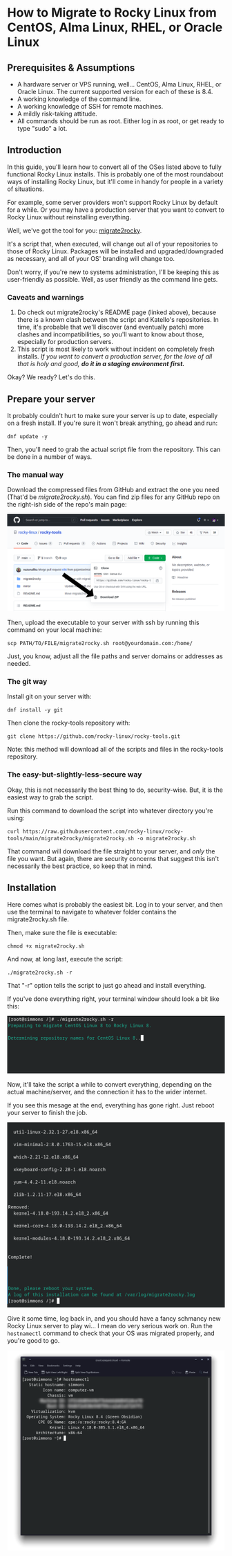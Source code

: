 # How to Migrate to Rocky Linux from CentOS, Alma Linux, RHEL, or Oracle Linux

## Prerequisites & Assumptions

* A hardware server or VPS running, well... CentOS, Alma Linux, RHEL, or Oracle Linux. The current supported version for each of these is 8.4.
* A working knowledge of the command line. 
* A working knowledge of SSH for remote machines.
* A mildly risk-taking attitude.
* All commands should be run as root. Either log in as root, or get ready to type "sudo" a lot.

## Introduction

In this guide, you'll learn how to convert all of the OSes listed above to fully functional Rocky Linux installs. This is probably one of the most roundabout ways of installing Rocky Linux, but it'll come in handy for people in a variety of situations. 

For example, some server providers won't support Rocky Linux by default for a while. Or you may have a production server that you want to convert to Rocky Linux without reinstalling everything. 

Well, we've got the tool for you: [migrate2rocky](https://github.com/rocky-linux/rocky-tools/tree/main/migrate2rocky).

It's a script that, when executed, will change out all of your repositories to those of Rocky Linux. Packages will be installed and upgraded/downgraded as necessary, and all of your OS' branding will change too.

Don't worry, if you're new to systems administration, I'll be keeping this as user-friendly as possible. Well, as user friendly as the command line gets.

### Caveats and warnings

1. Do check out migrate2rocky's README page (linked above), because there is a known clash between the script and Katello's repositories. In time, it's probable that we'll discover (and eventually patch) more clashes and incompatibilities, so you'll want to know about those, especially for production servers.
2. This script is most likely to work without incident on completely fresh installs. _If you want to convert a production server, for the love of all that is holy and good, **do it in a staging environment first.**_

Okay? We ready? Let's do this.

## Prepare your server

It probably couldn't hurt to make sure your server is up to date, especially on a fresh install. If you're sure it won't break anything, go ahead and run:

```
dnf update -y
```

Then, you'll need to grab the actual script file from the repository. This can be done in a number of ways. 

### The manual way

Download the compressed files from GitHub and extract the one you need (That'd be *migrate2rocky.sh*). You can find zip files for any GitHub repo on the right-ish side of the repo's main page:

![The "Download Zip" button](images/migrate2rocky-github-zip.png)

Then, upload the executable to your server with ssh by running this command on your local machine:

```
scp PATH/TO/FILE/migrate2rocky.sh root@yourdomain.com:/home/
```

Just, you know, adjust all the file paths and server domains or addresses as needed.

### The git way

Install git on your server with:

```
dnf install -y git
```

Then clone the rocky-tools repository with:

```
git clone https://github.com/rocky-linux/rocky-tools.git
```

Note: this method will download all of the scripts and files in the rocky-tools repository. 

### The easy-but-slightly-less-secure way

Okay, this is not necessarily the best thing to do, security-wise. But, it is the easiest way to grab the script.

Run this command to download the script into whatever directory you're using:

```
curl https://raw.githubusercontent.com/rocky-linux/rocky-tools/main/migrate2rocky/migrate2rocky.sh -o migrate2rocky.sh
```

That command will download the file straight to your server, and *only* the file you want. But again, there are security concerns that suggest this isn't necessarily the best practice, so keep that in mind.

## Installation

Here comes what is probably the easiest bit. Log in to your server, and then use the terminal to navigate to whatever folder contains the migrate2rocky.sh file.

Then, make sure the file is executable:

```
chmod +x migrate2rocky.sh
```

And now, at long last, execute the script:

```
./migrate2rocky.sh -r
```

That "-r" option tells the script to just go ahead and install everything.

If you've done everything right, your terminal window should look a bit like this:

![a successful script startup](images/migrate2rocky-convert-01.png)

Now, it'll take the script a while to convert everything, depending on the actual machine/server, and the connection it has to the wider internet.

If you see this mesage at the end, everything has gone right. Just reboot your server to finish the job.

![a successful OS migration message](images/migrate2rocky-convert-02.png)

Give it some time, log back in, and you should have a fancy schmancy new Rocky Linux server to play wi... I mean do very serious work on. Run the `hostnamectl` command to check that your OS was migrated properly, and you're good to go.

![The results of the hostnamectl command](images/migrate2rocky-convert-03.png)
